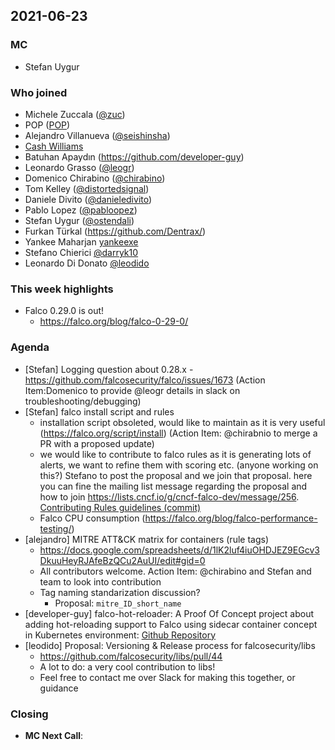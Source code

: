 ## 2021-06-23

### MC
- Stefan Uygur

### Who joined
- Michele Zuccala ([@zuc](https://github.com/zuc))
- POP ([POP](https://github.com/danpopsd))
- Alejandro Villanueva ([@seishinsha](https://github.com/seishinsha/))
- [Cash Williams](https://github.com/cashwilliams)
- Batuhan Apaydın (https://github.com/developer-guy)
- Leonardo Grasso ([@leogr](https://github.com/leogr))
- Domenico Chirabino ([@chirabino](https://github.com/chirabino))
- Tom Kelley ([@distortedsignal](https://github.com/distortedsignal))
- Daniele Divito ([@danieledivito](https://github.com/danieledivito))
- Pablo Lopez ([@pabloopez](https://github.com/pabloopez))
- Stefan Uygur ([@ostendali](https://github.com/ostendali))
- Furkan Türkal (https://github.com/Dentrax/)
- Yankee Maharjan [yankeexe](https://github.com/yankeexe)
- Stefano Chierici [@darryk10](https://github.com/darryk10)
- Leonardo Di Donato [@leodido](https://github.com/leodido)

### This week highlights

- Falco 0.29.0 is out!
    - https://falco.org/blog/falco-0-29-0/

### Agenda
- [Stefan] Logging question about 0.28.x
        - https://github.com/falcosecurity/falco/issues/1673 (Action Item:Domenico to provide @leogr details in slack on troubleshooting/debugging)
- [Stefan] falco install script and rules
    -  installation script obsoleted, would like to maintain as it is very useful (https://falco.org/script/install)  (Action Item: @chirabnio to merge a PR with a proposed update)
    -  we would like to contribute to falco rules as it is generating lots of alerts, we want to refine them with scoring etc. (anyone working on this?) Stefano to post the proposal and we join that proposal. here you can fine the mailing list message regarding the proposal and how to join https://lists.cncf.io/g/cncf-falco-dev/message/256. [Contributing Rules guidelines (commit)](https://github.com/falcosecurity/.github/blob/master/CONTRIBUTING.md#rule-type)
    -  Falco CPU consumption (https://falco.org/blog/falco-performance-testing/)  
- [alejandro] MITRE ATT&CK matrix for containers (rule tags)
    - https://docs.google.com/spreadsheets/d/1lK2luf4iuOHDJEZ9EGcv3DkuuHeyRJAfeBzQCu2AuUI/edit#gid=0
    - All contributors welcome.  Action Item: @chirabino and Stefan and team to look into contribution
    - Tag naming standarization discussion?
        - Proposal: `mitre_ID_short_name`
- [developer-guy] falco-hot-reloader: A Proof Of Concept project about adding hot-reloading support to Falco using sidecar container concept in Kubernetes environment: [Github Repository](https://github.com/developer-guy/falco-hot-reload-with-sidecar)
- [leodido] Proposal: Versioning & Release process for falcosecurity/libs
    - https://github.com/falcosecurity/libs/pull/44
    - A lot to do: a very cool contribution to libs!
    - Feel free to contact me over Slack for making this together, or guidance

### Closing

- **MC Next Call**: 
